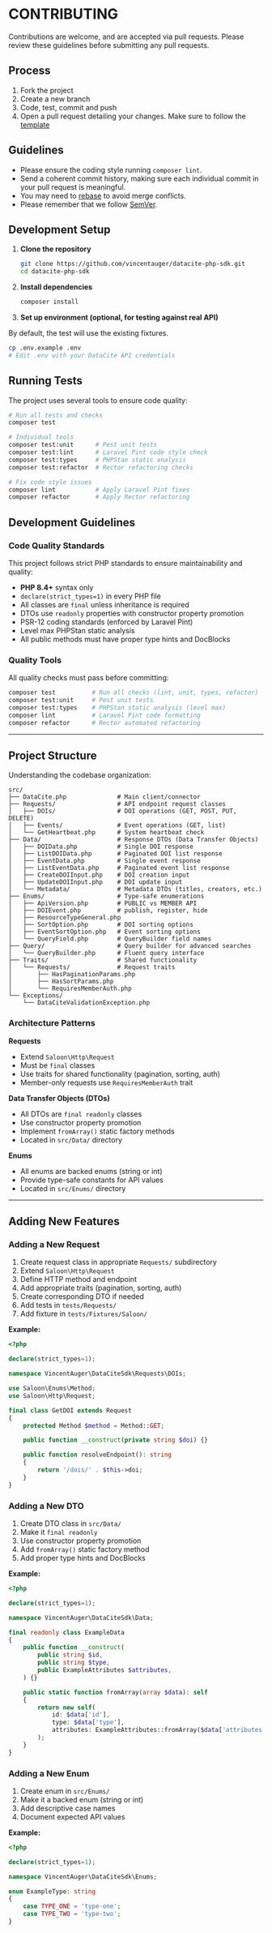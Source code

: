 # CONTRIBUTING

Contributions are welcome, and are accepted via pull requests.
Please review these guidelines before submitting any pull requests.

## Process

1. Fork the project
1. Create a new branch
1. Code, test, commit and push
1. Open a pull request detailing your changes. Make sure to follow the [template](.github/PULL_REQUEST_TEMPLATE.md)

## Guidelines

* Please ensure the coding style running `composer lint`.
* Send a coherent commit history, making sure each individual commit in your pull request is meaningful.
* You may need to [rebase](https://git-scm.com/book/en/v2/Git-Branching-Rebasing) to avoid merge conflicts.
* Please remember that we follow [SemVer](http://semver.org/).

## Development Setup

1. **Clone the repository**

   ```bash
   git clone https://github.com/vincentauger/datacite-php-sdk.git
   cd datacite-php-sdk
   ```

2. **Install dependencies**

   ```bash
   composer install
   ```

3. **Set up environment (optional, for testing against real API)**

By default, the test will use the existing fixtures.

   ```bash
   cp .env.example .env
   # Edit .env with your DataCite API credentials
   ```

## Running Tests

The project uses several tools to ensure code quality:

```bash
# Run all tests and checks
composer test

# Individual tools
composer test:unit      # Pest unit tests
composer test:lint      # Laravel Pint code style check
composer test:types     # PHPStan static analysis
composer test:refactor  # Rector refactoring checks

# Fix code style issues
composer lint           # Apply Laravel Pint fixes
composer refactor       # Apply Rector refactoring
```

## Development Guidelines

### Code Quality Standards

This project follows strict PHP standards to ensure maintainability and quality:

- **PHP 8.4+** syntax only
- `declare(strict_types=1)` in every PHP file
- All classes are `final` unless inheritance is required
- DTOs use `readonly` properties with constructor property promotion
- PSR-12 coding standards (enforced by Laravel Pint)
- Level max PHPStan static analysis
- All public methods must have proper type hints and DocBlocks

### Quality Tools

All quality checks must pass before committing:

```bash
composer test          # Run all checks (lint, unit, types, refactor)
composer test:unit     # Pest unit tests
composer test:types    # PHPStan static analysis (level max)
composer lint          # Laravel Pint code formatting
composer refactor      # Rector automated refactoring
```

---

## Project Structure

Understanding the codebase organization:

```
src/
├── DataCite.php              # Main client/connector
├── Requests/                 # API endpoint request classes
│   ├── DOIs/                 # DOI operations (GET, POST, PUT, DELETE)
│   ├── Events/               # Event operations (GET, list)
│   └── GetHeartbeat.php      # System heartbeat check
├── Data/                     # Response DTOs (Data Transfer Objects)
│   ├── DOIData.php           # Single DOI response
│   ├── ListDOIData.php       # Paginated DOI list response
│   ├── EventData.php         # Single event response
│   ├── ListEventData.php     # Paginated event list response
│   ├── CreateDOIInput.php    # DOI creation input
│   ├── UpdateDOIInput.php    # DOI update input
│   └── Metadata/             # Metadata DTOs (titles, creators, etc.)
├── Enums/                    # Type-safe enumerations
│   ├── ApiVersion.php        # PUBLIC vs MEMBER API
│   ├── DOIEvent.php          # publish, register, hide
│   ├── ResourceTypeGeneral.php
│   ├── SortOption.php        # DOI sorting options
│   ├── EventSortOption.php   # Event sorting options
│   └── QueryField.php        # QueryBuilder field names
├── Query/                    # Query builder for advanced searches
│   └── QueryBuilder.php      # Fluent query interface
├── Traits/                   # Shared functionality
│   └── Requests/             # Request traits
│       ├── HasPaginationParams.php
│       ├── HasSortParams.php
│       └── RequiresMemberAuth.php
└── Exceptions/
    └── DataCiteValidationException.php
```

### Architecture Patterns

**Requests**
- Extend `Saloon\Http\Request`
- Must be `final` classes
- Use traits for shared functionality (pagination, sorting, auth)
- Member-only requests use `RequiresMemberAuth` trait

**Data Transfer Objects (DTOs)**
- All DTOs are `final readonly` classes
- Use constructor property promotion
- Implement `fromArray()` static factory methods
- Located in `src/Data/` directory

**Enums**
- All enums are backed enums (string or int)
- Provide type-safe constants for API values
- Located in `src/Enums/` directory

---

## Adding New Features

### Adding a New Request

1. Create request class in appropriate `Requests/` subdirectory
2. Extend `Saloon\Http\Request`
3. Define HTTP method and endpoint
4. Add appropriate traits (pagination, sorting, auth)
5. Create corresponding DTO if needed
6. Add tests in `tests/Requests/`
7. Add fixture in `tests/Fixtures/Saloon/`

**Example:**

```php
<?php

declare(strict_types=1);

namespace VincentAuger\DataCiteSdk\Requests\DOIs;

use Saloon\Enums\Method;
use Saloon\Http\Request;

final class GetDOI extends Request
{
    protected Method $method = Method::GET;

    public function __construct(private string $doi) {}

    public function resolveEndpoint(): string
    {
        return '/dois/' . $this->doi;
    }
}
```

### Adding a New DTO

1. Create DTO class in `src/Data/`
2. Make it `final readonly`
3. Use constructor property promotion
4. Add `fromArray()` static factory method
5. Add proper type hints and DocBlocks

**Example:**

```php
<?php

declare(strict_types=1);

namespace VincentAuger\DataCiteSdk\Data;

final readonly class ExampleData
{
    public function __construct(
        public string $id,
        public string $type,
        public ExampleAttributes $attributes,
    ) {}

    public static function fromArray(array $data): self
    {
        return new self(
            id: $data['id'],
            type: $data['type'],
            attributes: ExampleAttributes::fromArray($data['attributes']),
        );
    }
}
```

### Adding a New Enum

1. Create enum in `src/Enums/`
2. Make it a backed enum (string or int)
3. Add descriptive case names
4. Document expected API values

**Example:**

```php
<?php

declare(strict_types=1);

namespace VincentAuger\DataCiteSdk\Enums;

enum ExampleType: string
{
    case TYPE_ONE = 'type-one';
    case TYPE_TWO = 'type-two';
}
```
